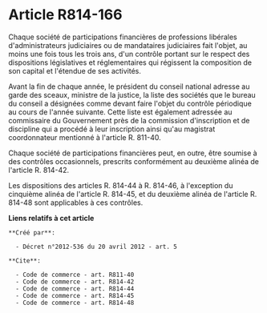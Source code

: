 # Article R814-166

Chaque société de participations financières de professions libérales d'administrateurs judiciaires ou de mandataires
judiciaires fait l'objet, au moins une fois tous les trois ans, d'un contrôle portant sur le respect des dispositions
législatives et réglementaires qui régissent la composition de son capital et l'étendue de ses activités. 

Avant la fin de chaque année, le président du conseil national adresse au garde des sceaux, ministre de la justice, la liste
des sociétés que le bureau du conseil a désignées comme devant faire l'objet du contrôle périodique au cours de l'année
suivante. Cette liste est également adressée au commissaire du Gouvernement près de la commission d'inscription et de
discipline qui a procédé à leur inscription ainsi qu'au magistrat coordonnateur mentionné à l'article R. 811-40. 

Chaque société de participations financières peut, en outre, être soumise à des contrôles occasionnels, prescrits
conformément au deuxième alinéa de l'article R. 814-42. 

Les dispositions des articles R. 814-44 à R. 814-46, à l'exception du cinquième alinéa de l'article R. 814-45, et du deuxième
alinéa de l'article R. 814-48 sont applicables à ces contrôles.

**Liens relatifs à cet article**

	**Créé par**:

	  - Décret n°2012-536 du 20 avril 2012 - art. 5

	**Cite**:

	  - Code de commerce - art. R811-40
	  - Code de commerce - art. R814-42
	  - Code de commerce - art. R814-44
	  - Code de commerce - art. R814-45
	  - Code de commerce - art. R814-48
